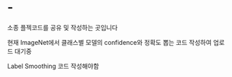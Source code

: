 # -
소종 플젝코드를 공유 및 작성하는 곳입니다

현재 ImageNet에서 클래스별 모델의 confidence와 정확도 뽑는 코드 작성하여 업로드 대기중

Label Smoothing 코드 작성해야함
